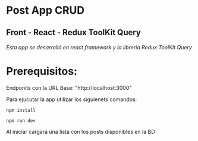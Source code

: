 # Post App CRUD

## Front - React - Redux ToolKit Query

###### Esta app se desarrolló en react framework y la libreria  Redux ToolKit Query

# Prerequisitos:

Endponits con la URL Base: "http://localhost:3000"

Para ejucutar la app utilizar los siguienets comandos:

```
npm install 

npm run dev 

```
Al iniciar cargará una lista con los posts disponibles en la BD




